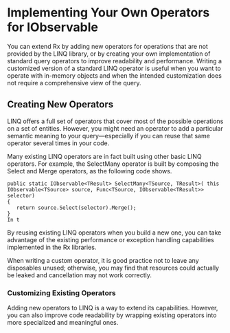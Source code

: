# Implementing Your Own Operators for IObservable

You can extend Rx by adding new operators for operations that are not provided by the LINQ library, or by creating your own implementation of standard query operators to improve readability and performance. Writing a customized version of a standard LINQ operator is useful when you want to operate with in-memory objects and when the intended customization does not require a comprehensive view of the query.

## Creating New Operators

LINQ offers a full set of operators that cover most of the possible operations on a set of entities. However, you might need an operator to add a particular semantic meaning to your query—especially if you can reuse that same operator several times in your code.

Many existing LINQ operators are in fact built using other basic LINQ operators. For example, the SelectMany operator is built by composing the Select and Merge operators, as the following code shows.

    public static IObservable<TResult> SelectMany<TSource, TResult>( this IObservable<TSource> source, Func<TSource, IObservable<TResult>> selector) 
    { 
       return source.Select(selector).Merge(); 
    } 
    In t

By reusing existing LINQ operators when you build a new one, you can take advantage of the existing performance or exception handling capabilities implemented in the Rx libraries.

When writing a custom operator, it is good practice not to leave any disposables unused; otherwise, you may find that resources could actually be leaked and cancellation may not work correctly.

### Customizing Existing Operators

Adding new operators to LINQ is a way to extend its capabilities. However, you can also improve code readability by wrapping existing operators into more specialized and meaningful ones.



